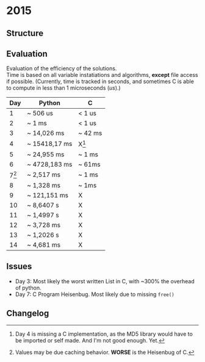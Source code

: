 # 2015

## Structure

## Evaluation

Evaluation of the efficiency of the solutions.    
Time is based on all variable instatiations and algorithms, **except** file access if possible.
(Currently, time is tracked in seconds, and sometimes C is able to compute in less than 1 microseconds (*us*).)

|  Day      |   Python      |     C         |
| -----     |   -----       |   -----       |
|   1       |  ~ 506 us     |  < 1 us       |
|   2       |  ~ 1 ms       |  < 1 us       |
|   3       |  ~ 14,026 ms  |   ~ 42 ms     |
|   4       | ~ 15418,17 ms |  X[^1]        |
|   5       | ~ 24,955 ms   |  ~ 1 ms       |
|   6       | ~ 4728,183 ms | ~ 61ms        |
|   7[^2]   | ~ 2,517 ms    |   ~ 1 ms      |
|   8       |   ~ 1,328 ms  |   ~ 1ms       |
|   9       |  ~ 121,151 ms |   X           |
|   10      | ~ 8,6407 s    |   X           |
|   11      | ~ 1,4997 s    |   X           |
|   12      | ~ 3,728 ms    |   X           |
|   13      | ~ 1,2026 s    |   X           |
|   14      | ~ 4,681 ms    |   X           |


[^1]: Day 4 is missing a C implementation, as the MD5 library would have to be imported or self made. And I'm not good enough. Yet.
[^2]: Values may be due caching behavior. **WORSE** is the Heisenbug of C. 

## Issues
- Day 3: Most likely the worst written List in C, with ~300% the overhead of python.
- Day 7: C Program Heisenbug. Most likely due to missing ```free()```

## Changelog